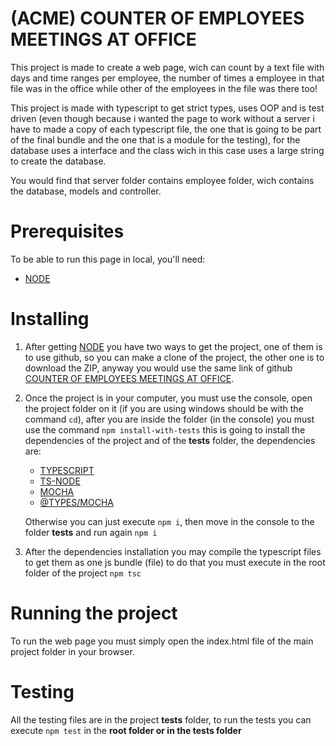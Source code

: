 # (ACME) COUNTER OF EMPLOYEES MEETINGS AT OFFICE
This project is made to create a web page, wich can count by a text file with days and time ranges per employee, the number of times a employee in that file was in the office while other of the employees in the file was there too!

This project is made with typescript to get strict types, uses OOP and is test driven (even though because i wanted the page to work without a server i have to made a copy of each typescript file, the one that is going to be part of the final bundle and the one that is a module for the testing), for the database uses a interface and the class wich in this case uses a large string to create the database.

You would find that server folder contains employee folder, wich contains the database, models and controller.
# Prerequisites
To be able to run this page in local, you'll need:

- [NODE](https://nodejs.org/es/)

# Installing
1. After getting [NODE](https://nodejs.org/es/) you have two ways to get the project, one of them is to use github, so you can make a clone of the project, the other one is to download the ZIP, anyway you would use the same link of github [COUNTER OF EMPLOYEES MEETINGS AT OFFICE](https://github.com/videnacry/COUNTER-OF-EMPLOYEES-MEETINGS-AT-OFFICE.git).
2. Once the project is in your computer, you must use the console, open the project folder on it (if you are using windows should be with the command ```cd```), after you are inside the folder (in the console) you must use the command ```npm install-with-tests``` this is going to install the dependencies of the project and of the **tests** folder, the dependencies are:
    - [TYPESCRIPT](https://www.typescriptlang.org/id/download)
    - [TS-NODE](https://www.npmjs.com/package/ts-node)
    - [MOCHA](https://mochajs.org/)
    - [@TYPES/MOCHA](https://www.npmjs.com/package/@types/mocha)

    Otherwise you can just execute ```npm i```, then move in the console to the folder **tests** and run again ```npm i```
3. After the dependencies installation you may compile the typescript files to get them as one js bundle (file) to do that you must execute in the root folder of the project ```npm tsc```
# Running the project
To run the web page you must simply open the index.html file of the main project folder in your browser.
# Testing
All the testing files are in the project **tests** folder, to run the tests you can execute ```npm test``` in the **root folder or in the tests folder**